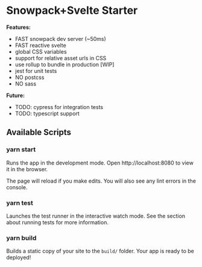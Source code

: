 # Snowpack+Svelte Starter

**Features:**

- FAST snowpack dev server (~50ms)
- FAST reactive svelte
- global CSS variables
- support for relative asset urls in CSS
- use rollup to bundle in production [WIP]
- jest for unit tests
- NO postcss
- NO sass

**Future:**

- TODO: cypress for integration tests
- TODO: typescript support

## Available Scripts

### yarn start

Runs the app in the development mode.
Open http://localhost:8080 to view it in the browser.

The page will reload if you make edits.
You will also see any lint errors in the console.

### yarn test

Launches the test runner in the interactive watch mode.
See the section about running tests for more information.

### yarn build

Builds a static copy of your site to the `build/` folder.
Your app is ready to be deployed!
